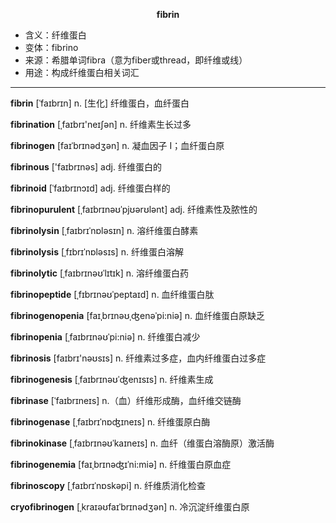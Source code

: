 
**<center>fibrin</center>**

- <span class="definition">含义：纤维蛋白</span>
- <span class="definition">变体：fibrino</span>
- <span class="definition">来源：希腊单词fibra（意为fiber或thread，即纤维或线）</span>
- <span class="definition">用途：构成纤维蛋白相关词汇</span>

---

<span class="vocabulary">**fibrin**</span> [ˈfaɪbrɪn] n. [生化] 纤维蛋白，血纤蛋白

<span class="vocabulary">**fibrination**</span> [ˌfaɪbrɪ'neɪʃən] n. 纤维素生长过多

<span class="vocabulary">**fibrinogen**</span> [faɪˈbrɪnədʒən] n. 凝血因子 I；血纤蛋白原

<span class="vocabulary">**fibrinous**</span> ['faɪbrɪnəs] adj. 纤维蛋白的

<span class="vocabulary">**fibrinoid**</span> [ˈfaɪbrɪnɔɪd] adj. 纤维蛋白样的

<span class="vocabulary">**fibrinopurulent**</span> [ˌfaɪbrɪnəʊˈpjʊərʊlənt] adj. 纤维素性及脓性的

<span class="vocabulary">**fibrinolysin**</span> [ˌfaɪbrɪˈnɒləsɪn] n. 溶纤维蛋白酵素

<span class="vocabulary">**fibrinolysis**</span> [ˌfɪbrɪˈnɒlәsɪs] n. 纤维蛋白溶解

<span class="vocabulary">**fibrinolytic**</span> [ˌfaɪbrɪnəʊˈlɪtɪk] n. 溶纤维蛋白药

<span class="vocabulary">**fibrinopeptide**</span> [ˌfɪbrɪnəʊˈpeptaɪd] n. 血纤维蛋白肽

<span class="vocabulary">**fibrinogenopenia**</span> [faɪˌbrɪnəʊˌʤenəˈpi:niə] n. 血纤维蛋白原缺乏

<span class="vocabulary">**fibrinopenia**</span> [ˌfaɪbrɪnəʊˈpi:niə] n. 纤维蛋白减少

<span class="vocabulary">**fibrinosis**</span> [faɪbrɪ'nəʊsɪs] n. 纤维素过多症，血内纤维蛋白过多症

<span class="vocabulary">**fibrinogenesis**</span> [ˌfaɪbrɪnəʊˈʤenɪsɪs] n. 纤维素生成

<span class="vocabulary">**fibrinase**</span> [ˈfaɪbrɪneɪs] n.（血）纤维形成酶，血纤维交链酶

<span class="vocabulary">**fibrinogenase**</span> [ˌfaɪbrɪˈnɒʤɪneɪs] n. 纤维蛋原白酶

<span class="vocabulary">**fibrinokinase**</span> [ˌfaɪbrɪnəʊˈkaɪneɪs] n. 血纤（维蛋白溶酶原）激活酶

<span class="vocabulary">**fibrinogenemia**</span> [faɪˌbrɪnəʤɪˈni:miə] n. 纤维蛋白原血症

<span class="vocabulary">**fibrinoscopy**</span> [ˌfaɪbrɪˈnɒskəpi] n. 纤维质消化检查


<span class="vocabulary">**cryofibrinogen**</span> [ˌkraɪəʊfaɪˈbrɪnədʒən] n. 冷沉淀纤维蛋白原

